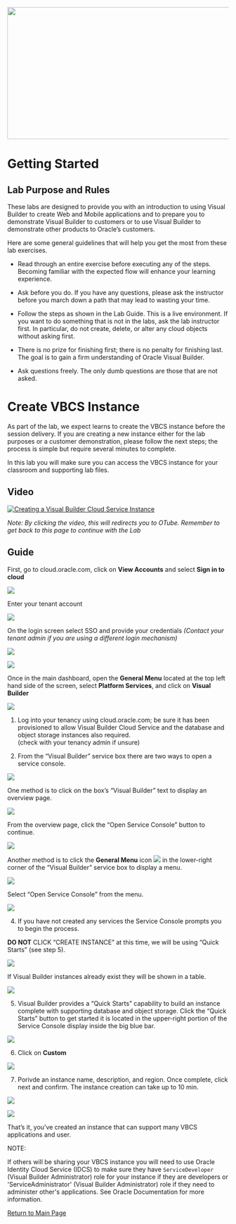 
<p align="center">
  <img width="650" height="300" src="./media/banner.png">
</p>



# Getting Started

## Lab Purpose and Rules

These labs are designed to provide you with an introduction to using
Visual Builder to create Web and Mobile applications and to prepare you
to demonstrate Visual Builder to customers or to use Visual Builder to
demonstrate other products to Oracle’s customers.

Here are some general guidelines that will help you get the most from
these lab exercises.

  - Read through an entire exercise before executing any of the steps.
    Becoming familiar with the expected flow will enhance your learning
    experience.

  - Ask before you do. If you have any questions, please ask the
    instructor before you march down a path that may lead to wasting
    your time.

  - Follow the steps as shown in the Lab Guide. This is a live
    environment. If you want to do something that is not in the labs,
    ask the lab instructor first. In particular, do not create, delete,
    or alter any cloud objects without asking first.

  - There is no prize for finishing first; there is no penalty for
    finishing last. The goal is to gain a firm understanding of Oracle
    Visual Builder.

  - Ask questions freely. The only dumb questions are those that are not
    asked.



# Create VBCS Instance


As part of the lab, we expect learns to create the VBCS instance before the session delivery.
If you are creating a new instance either for the lab purposes or a customer demonstration, please follow the next steps; the process is simple but require several minutes to complete.

In this lab you will make sure you can access the VBCS instance for your
classroom and supporting lab files.


## Video


[![Creating a Visual Builder Cloud Service Instance](./media/playback_creating_instance.png)](https://otube.oracle.com/media/Oracle+Sales+and+Partner+Academy+-+AppDev+Virtual+Workshop/1_xryvhe4k)

*Note: By clicking the video, this will redirects you to OTube. Remember to get back to this page to continue with the Lab*


## Guide

First, go to cloud.oracle.com, click on **View Accounts** and select **Sign in to cloud**

![](./media/cloudoracle.png)

Enter your tenant account

![](./media/tenant.png)

On the login screen select SSO and provide your credentials *(Contact your tenant admin if you are using a different login mechanism)*


![](./media/credentials.png)

![](./media/credentials_2.png)

Once in the main dashboard, open the **General Menu** located at the top left hand side of the screen, select **Platform Services**, and click on **Visual Builder**

![](./media/vb_dashboard.png)


1.  Log into your tenancy using cloud.oracle.com; be sure it has been
    provisioned to allow Visual Builder Cloud Service and the database
    and object storage instances also required.  
    (check with your tenancy admin if unsure)


3.  From the “Visual Builder” service box there are two ways to open a
    service console.

![](./media/image_a_3.png)



One method is to click on the box’s “Visual Builder” text to display an
overview page.

![](./media/image_a_7.png)



From the overview page, click the “Open Service Console” button to
continue.

![](./media/image_a_8.png)



Another method is to click the **General Menu** icon
![](./media/image_a_9.png) in the lower-right corner of the  “Visual Builder” service box to display a menu.

![](./media/image_a_3.png)



Select “Open Service Console” from the menu.

![](./media/image_a_10.png)



4.  If you have not created any services the Service Console prompts you
    to begin the process.

**DO NOT** CLICK “CREATE INSTANCE” at this time, we will be using
“Quick Starts” (see step 5).

![](./media/image_a_11.png)



If Visual Builder instances already exist they will be shown in a table.

![](./media/image_a_12.png)


5.  Visual Builder provides a “Quick Starts” capability to build an
    instance complete with supporting database and object storage. Click
    the “Quick Starts” button to get started it is located in the
    upper-right portion of the Service Console display inside the big
    blue bar.

![](./media/image_a_13.png)


6. Click on **Custom**
 
![](./media/vbcs_instance_custom.png)

7. Porivde an instance name, description, and region. Once complete, click next and confirm. The instance creation can take up to 10 min.

![](./media/vbcs_instance_data.png)


![](./media/vbcs_instance_creation.png)

That’s it, you’ve created an instance that can support many VBCS applications and user.


NOTE:

If others will be sharing your VBCS instance you will need to use Oracle Identity Cloud Service (IDCS)
to make sure they have `ServiceDeveloper` (Visual Builder Administrator) role for your instance if they are developers or 'ServiceAdministrator' (Visual Builder Administrator) role if they need to administer other's applications.
See Oracle Documentation for more information.


[Return to Main Page](README.md)
